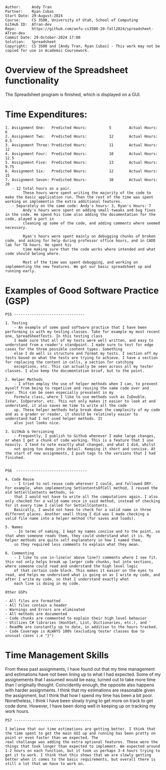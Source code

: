 ```
Author:     Andy Tran
Partner:    Ryan Cubas
Start Date: 29-August-2024
Course:     CS 3500, University of Utah, School of Computing
GitHub ID:  ATran-dev
Repo:       https://github.com/uofu-cs3500-20-fall2024/spreadsheet-ATran-dev
Commit Date: 29-October-2024 17:00
Solution:   Spreadsheet
Copyright:  CS 3500 and [Andy Tran, Ryan Cubas] - This work may not be copied for use in Academic Coursework.
```

# Overview of the Spreadsheet functionality

The Spreadsheet program is finished, which is displayed on a GUI.

# Time Expenditures:

    1. Assignment One:   Predicted Hours:          5        Actual Hours:   6  
    2. Assignment Two:   Predicted Hours:          12       Actual Hours:   8.5
    3. Assignment Three: Predicted Hours:          11       Actual Hours:   12
    4. Assignment Four:  Predicted Hours:          10       Actual Hours:   12.5
    5. Assignment Five:  Predicted Hours:          13       Actual Hours:   9.75
    6. Assignment Six:   Predicted Hours:          12       Actual Hours:   15
    7. Assignment Seven: Predicted Hours:          10       Actual Hours:   20
       - 12 total hours as a pair.
            These hours were spent writing the majority of the code to make the basic application run. Then the rest of the time was spent working on implementin the extra additional features.
       - Separately on the same code: Andy's hours: 3, Ryan's Hours: 7
            Andy's hours were spent on adding small tweaks and bug fixes in the code. He spend his time also adding the documentation for the code, played a part in
            cleaning up some of the code, and adding comments where seemed necessary.

            Ryan's hours were spent mainly on debugging chunks of broken code, and asking for help during professor office hours, and in CADE lab for TA hours. He spent his
            time making sure that the code works where intended and what code should belong where.

            Most of the time was spent debugging, and working on implementing the new features. We got our basic spreadsheet up and running early.


# Examples of Good Software Practice (GSP)

    PS5 --------------------------------

    1. Testing
        - An example of some good software practice that I have been performing is with my testing classes. Take for example my most recent one, SpreadSheetTests. In this testing class
        I made sure that all of my tests were well written, and easy to understand from a reader's standpoint. I made sure to test for edge cases for the three possible content types. Something
        else I do well is structure and format my tests. I section off my tests based on what the tests are trying to achieve. I have a section for replacing the content in cells, a section for catching
        exceptions, etc. This can actually be seen across all my tester classes. I also keep the documentation brief, but to the point.

    2. Helper Methods
        - I often employ the use of helper methods when I can, to prevent myself from being to repetiive and reusing the same code over and over. This can be seen especially prevalent in my 
        Formula class, where I like to use methods such as IsDouble, IsVar, IsOperator, etc. This not only makes it easier to look at and understand, it also saves me time to write all the code
        up. These helper methods help break down the complexity of my code and as a grader or reader, it should be relatively easier to understand had I not used helper methods. It 
        also just looks nice. 

    3. GitHub & Versioning
        - Frequently, I publish to Github whenever I make large changes, or when I get a chunk of code working. This is a feature that I use heavily. I tend to note exactly what changed, and what I did, whilst
        not going too deep into detail. Keeping it short and concise. At the start of new assignments, I push tags to the versions that I had finished. 


    PS6  --------------------------------

    4. Code Reuse
        - I tried to not reuse code wherever I could, and followed DRY. For example, when implementing SetContentsOfCell method, I reused the old SetCellContents methods, so 
        that I would not have to write all the computations again. I also only checked for a valid name once in said method, instead of checking for it every time I called for SetCellContents.
        Basically, I would not have to check for a valid name in three different places. Another small thing I did was I made checking a valid file name into a helper method (for saves and loads).

    5. Names
        - In terms of naming, I kept my names concise and to the point, so that when someone reads them, they could understand what it is. My helper methods are quite self explanatory in how I named them,
        so they required less comments to explain what they mean. 

    6. Commenting
        - I like to use in-line(or above line?) comments where I see fit. this not only helps break up larger code chunks, but into sections, where someone could read and understand the high level logic
        of that certain code block. This makes it easier on the eyes to read, and helps me understand what is going on as I write my code, and after I write my code, so that I understand exactly what
        each line is doing in my code.
    
    Other GSPs

    - All files are formatted
    - All files contain a header
    - Warnings and Errors are eliminated
    - All methods are documented
    - Code chunks are commented to explain their high level behavior
    - Utilizes C# libraries (HashSet, List, Dictionaries, etc.), and '
    - ReadMe are constantly up to date, in addition to the hours tracked.
    - Code Coverage is ALWAYS 100% (excluding tester classes due to unusual cases i.e "}")

# Time Management Skills

From these past assignments, I have found out that my time management and estimations have not been lining up to what I had expected. Some of my assignements that 
I assumed would be easy, turned out to take more time than I originally thought. Coincidently enough, the opposite also happens with harder assignments. I think that my 
estimations are reasonable given the assignment, but I think that how I spend my time has been a bit poor. Nonetheless, I think I have been slowly trying to get more on track
to get code done. However, I have been doing well in keeping up on tracking my work hours.

    PS7 -----------------------------------

    I believe that our time estimations are getting better. I think that the time spent to get the main GUI up and running has been pretty on point or even faster than we expected. The
    real challange was adding the extra optional features. These were the things that took longer than expected to implement. We expected around 1-2 hours on each function, but it took us perhaps 3-4 hours trying to
    get it to work. I think that this shows that we are slowly getting better when it comes to the basic requirements, but overall there is still a lot that we have to work on. 